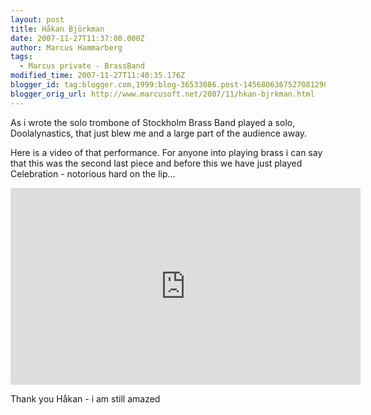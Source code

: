 ```yaml
---
layout: post
title: Håkan Björkman
date: 2007-11-27T11:37:00.000Z
author: Marcus Hammarberg
tags:
  - Marcus private - BrassBand
modified_time: 2007-11-27T11:40:35.176Z
blogger_id: tag:blogger.com,1999:blog-36533086.post-1456806367527081290
blogger_orig_url: http://www.marcusoft.net/2007/11/hkan-bjrkman.html
---
```


As i wrote the solo trombone of Stockholm Brass Band played a solo, Doolalynastics, that just blew me and a large part of the audience away.

Here is a video of that performance. For anyone into playing brass i can say that this was the second last piece and before this we have just played Celebration - notorious hard on the lip...

<iframe width="560" height="315" src="https://www.youtube.com/embed/gmJHK_y3NF4?si=3G16B6xVnc_QQXef" title="YouTube video player" frameborder="0" allow="accelerometer; autoplay; clipboard-write; encrypted-media; gyroscope; picture-in-picture; web-share" referrerpolicy="strict-origin-when-cross-origin" allowfullscreen></iframe>

Thank you Håkan - i am still amazed
